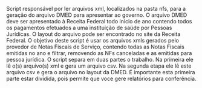 Script responsável por ler arquivos xml, localizados na pasta nfs, para a geração do arquivo DMED para apresentar ao governo.
O arquivo DMED deve ser apresentado à Receita Federal todo início de ano contendo todos os pagamentos efetuados a uma instituição de saúde por Pessoas Jurídicas.
O layout do arquivo pode ser encontrado no site da Receita Federal.
O objetivo deste script é usar os arquivos xmls gerados pelo provedor de Notas Fiscais de Serviço, contendo todas as Notas Fiscais emitidas no ano e filtrar, removendo as NFs canceladas e as emitidas para pessoa jurídica.
O script separa em duas partes o trabalho.
Na primeira ele lê o(s) arquivo(s) xml e gera um arquivo csv. Na segunda etapa ele lê este arquivo csv e gera o arquivo no layout da DMED.
É importante esta primeira parte estar dividida, pois permite que voce gere relatórios para conferência.

